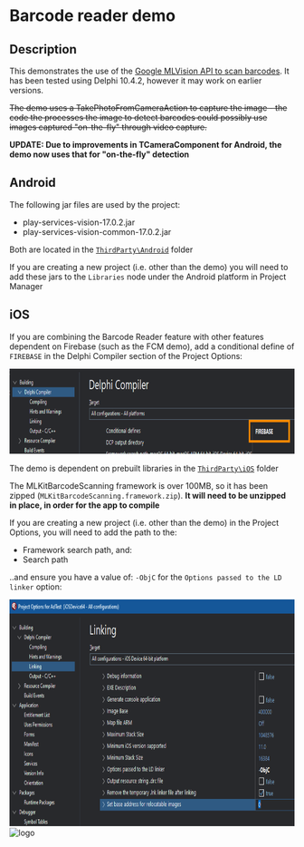 # Barcode reader demo

## Description

This demonstrates the use of the [Google MLVision API to scan barcodes](https://developers.google.com/ml-kit/vision/barcode-scanning/android). It has been tested using Delphi 10.4.2, however it may work on earlier versions.

~~The demo uses a TakePhotoFromCameraAction to capture the image - the code the processes the image to detect barcodes could possibly use images captured "on-the-fly" through video capture.~~

**UPDATE: Due to improvements in TCameraComponent for Android, the demo now uses that for "on-the-fly" detection**

## Android 

The following jar files are used by the project:

* play-services-vision-17.0.2.jar
* play-services-vision-common-17.0.2.jar

Both are located in the [`ThirdParty\Android`](https://github.com/DelphiWorlds/Kastri/tree/master/ThirdParty/Android) folder

If you are creating a new project (i.e. other than the demo) you will need to add these jars to the `Libraries` node under the Android platform in Project Manager

## iOS

If you are combining the Barcode Reader feature with other features dependent on Firebase (such as the FCM demo), add a conditional define of `FIREBASE` in the Delphi Compiler section of the Project Options:

<img src="./Screenshots/FirebaseConditionalDefine.png" alt="logo" height="150">

The demo is dependent on prebuilt libraries in the [`ThirdParty\iOS`](https://github.com/DelphiWorlds/Kastri/tree/master/ThirdParty/iOS) folder

The MLKitBarcodeScanning framework is over 100MB, so it has been zipped (`MLKitBarcodeScanning.framework.zip`). **It will need to be unzipped in place, in order for the app to compile**

If you are creating a new project (i.e. other than the demo) in the Project Options, you will need to add the path to the: 

* Framework search path, and:
* Search path

..and ensure you have a value of: `-ObjC` for the `Options passed to the LD linker` option:

<img src="./Screenshots/ObjCLinkerOption.png" alt="ObjC linker option" height="400">

<br>

<img src="./Screenshots/BarcodeScanExample.png" alt="logo" height="1200">

